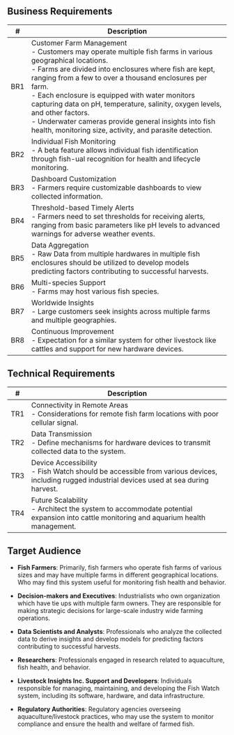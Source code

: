 ## Business Requirements
| # | Description |
| ---- |-------------|
| BR1      | Customer Farm Management <br> - Customers may operate multiple fish farms in various geographical locations. <br> - Farms are divided into enclosures where fish are kept, ranging from a few to over a thousand enclosures per farm. <br> - Each enclosure is equipped with water monitors capturing data on pH, temperature, salinity, oxygen levels, and other factors. <br> - Underwater cameras provide general insights into fish health, monitoring size, activity, and parasite detection. |
| BR2      | Individual Fish Monitoring <br> - A beta feature allows individual fish identification through fish-ual recognition for health and lifecycle monitoring. |
| BR3 | Dashboard Customization <br> - Farmers require customizable dashboards to view collected information. |
| BR4 | Threshold-based Timely Alerts <br> - Farmers need to set thresholds for receiving alerts, ranging from basic parameters like pH levels to advanced warnings for adverse weather events. |
| BR5 | Data Aggregation <br> - Raw Data from multiple hardwares in multiple fish enclosures should be utilized to develop models predicting factors contributing to successful harvests. |
| BR6 | Multi-species Support <br> - Farms may host various fish species. |
| BR7 | Worldwide Insights <br> - Large customers seek insights across multiple farms and multiple geographies. |
| BR8 | Continuous Improvement <br> - Expectation for a similar system for other livestock like cattles and support for new hardware devices. |

## Technical Requirements
| # | Description |
| ---- |-------------|
| TR1      | Connectivity in Remote Areas <br> - Considerations for remote fish farm locations with poor cellular signal. |
| TR2      | Data Transmission <br> - Define mechanisms for hardware devices to transmit collected data to the system. |
| TR3 | Device Accessibility <br> - Fish Watch should be accessible from various devices, including rugged industrial devices used at sea during harvest. |
| TR4 | Future Scalability <br> - Architect the system to accommodate potential expansion into cattle monitoring and aquarium health management. |

## Target Audience

- **Fish Farmers**: Primarily, fish farmers who operate fish farms of various sizes and may have multiple farms in different geographical locations. Who may find this system useful for monitoring fish health and behavior.

- **Decision-makers and Executives**: Industrialists who own organization which have tie ups with multiple farm owners. They are responsible for making strategic decisions for large-scale industry wide farming operations.

- **Data Scientists and Analysts**: Professionals who analyze the collected data to derive insights and develop models for predicting factors contributing to successful harvests.
   
- **Researchers**: Professionals engaged in research related to aquaculture, fish health, and behavior.

- **Livestock Insights Inc. Support and Developers**: Individuals responsible for managing, maintaining, and developing the Fish Watch system, including its software, hardware, and data infrastructure.

- **Regulatory Authorities**: Regulatory agencies overseeing aquaculture/livestock practices, who may use the system to monitor compliance and ensure the health and welfare of farmed fish.
